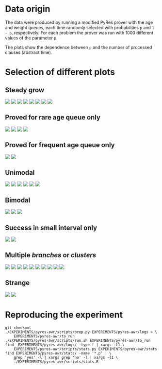 # Data origin

The data were produced by running a modified PyRes prover with the age
and weight queues, each time randomly selected with probabilities `p`
and `1 - p`, respectively. For each problem the prover was run with 1000
different values of the parameter `p`.

The plots show the dependence between `p` and the number of processed
clauses (abstract time).



# Selection of different plots

## Steady grow

![](stats/PUZ031+2.p.png?raw=true)
![](stats/SET599+3.p.png?raw=true)
![](stats/SYN070+1.p.png?raw=true)
![](stats/SYN072+1.p.png?raw=true)
![](stats/SYN375+1.p.png?raw=true)
![](stats/SYO578+1.p.png?raw=true)
![](stats/SEU139+1.p.png?raw=true)
![](stats/SWB029+2.p.png?raw=true)

## Proved for rare age queue only

![](stats/ALG171+1.p.png?raw=true)
![](stats/ALG174+1.p.png?raw=true)
![](stats/NLP117+1.p.png?raw=true)
![](stats/SYO580+1.p.png?raw=true)

## Proved for frequent age queue only

![](stats/NUM456+6.p.png?raw=true)
![](stats/SEU047+1.p.png?raw=true)

## Unimodal

![](stats/COM003+2.p.png?raw=true)
![](stats/NUM520+1.p.png?raw=true)
![](stats/RNG124+4.p.png?raw=true)
![](stats/RNG125+4.p.png?raw=true)
![](stats/SET910+1.p.png?raw=true)
![](stats/SEU139+2.p.png?raw=true)

## Bimodal

![](stats/COM013+4.p.png?raw=true)
![](stats/SEU123+2.p.png?raw=true)
![](stats/SEU294+1.p.png?raw=true)

## Success in small interval only

![](stats/SEU130+2.p.png?raw=true)
![](stats/NLP046+1.p.png?raw=true)

## Multiple *branches* or *clusters*

![](stats/KRS172+1.p.png?raw=true)
![](stats/KRS175+1.p.png?raw=true)
![](stats/MGT028+1.p.png?raw=true)
![](stats/SET589+3.p.png?raw=true)
![](stats/LCL686+1.005.p.png?raw=true)
![](stats/MGT014+1.p.png?raw=true)
![](stats/NUM395+1.p.png?raw=true)
![](stats/SET592+3.p.png?raw=true)
![](stats/SET626+3.p.png?raw=true)
![](stats/SEU295+3.p.png?raw=true)

## Strange

![](stats/SET907+1.p.png?raw=true)
![](stats/SEU306+1.p.png?raw=true)


# Reproducing the experiment
```
git checkout
./EXPERIMENTS/pyres-awr/scripts/prep.py EXPERIMENTS/pyres-awr/logs > \
	EXPERIMENTS/pyres-awr/to_run
./EXPERIMENTS/pyres-awr/scripts/run.sh EXPERIMENTS/pyres-awr/to_run
find  EXPERIMENTS/pyres-awr/logs/ -type f | xargs -l1 \
	EXPERIMENTS/pyres-awr/scripts/stats.py EXPERIMENTS/pyres-awr/stats
find EXPERIMENTS/pyres-awr/stats/ -name '*.p' | \
	grep 'yes' -l | xargs grep 'no' -l | xargs -l1 \
	./EXPERIMENTS/pyres-awr/scripts/stats.R
```
